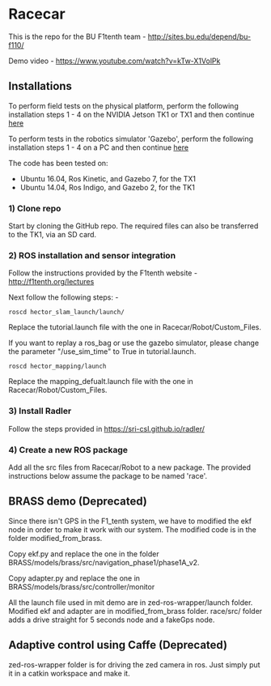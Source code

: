 # Racecar

This is the repo for the BU F1tenth team - http://sites.bu.edu/depend/bu-f110/

Demo video - https://www.youtube.com/watch?v=kTw-X1VolPk

## Installations

To perform field tests on the physical platform, perform the following installation steps 1 - 4 on the NVIDIA Jetson TK1 or TX1 and then continue [here](https://github.com/BU-DEPEND-Lab/Racecar/tree/master/F1tenth-Field)

To perform tests in the robotics simulator 'Gazebo', perform the following installation steps 1 - 4 on a PC and then continue [here](https://github.com/BU-DEPEND-Lab/Racecar/tree/master/F1tenth-Simulation)

The code has been tested on:
* Ubuntu 16.04, Ros Kinetic, and Gazebo 7, for the TX1
* Ubuntu 14.04, Ros Indigo, and Gazebo 2, for the TK1

### 1) Clone repo

Start by cloning the GitHub repo. The required files can also be transferred to the TK1, via an SD card.


### 2) ROS installation and sensor integration

Follow the instructions provided by the F1tenth website - http://f1tenth.org/lectures

Next follow the following steps: -

``` 
roscd hector_slam_launch/launch/
```

Replace the tutorial.launch file with the one in Racecar/Robot/Custom_Files.

If you want to replay a ros_bag or use the gazebo simulator, please change the parameter "/use_sim_time" to True in tutorial.launch.

```
roscd hector_mapping/launch
```

Replace the mapping_defualt.launch file with the one in Racecar/Robot/Custom_Files.

### 3) Install Radler

Follow the steps provided in https://sri-csl.github.io/radler/

### 4) Create a new ROS package

Add all the src files from Racecar/Robot to a new package. The provided instructions below assume the package to be named 'race'.

## BRASS demo (Deprecated)
Since there isn't GPS in the F1_tenth system, we have to modified the ekf node in order to make it work with our system. The modified code is in the folder modified_from_brass.
 
Copy ekf.py and replace the one in the folder BRASS/models/brass/src/navigation_phase1/phase1A_v2. 

Copy adapter.py and replace the one in BRASS/models/brass/src/controller/monitor

All the launch file used in mit demo are in zed-ros-wrapper/launch folder. Modified ekf and adapter are in modified_from_brass folder. race/src/ folder adds a drive straight for 5 seconds node and a fakeGps node.

## Adaptive control using Caffe (Deprecated)
zed-ros-wrapper folder is for driving the zed camera in ros. Just simply put it in a catkin workspace and make it.
